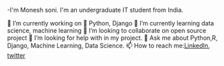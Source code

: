 -I'm Monesh soni. I'm an undergraduate IT student from India.

🔭 I’m currently working on 🐍 Python, Django
🌱 I’m currently learning data science, machine learning
👯 I’m looking to collaborate on open source project
🤔 I’m looking for help with in my project.
💬 Ask me about Python,R, Django, Machine Learning, Data Science.
📫 How to reach me:[LinkedIn](https://www.linkedin.com/in/monesh-soni/), [twitter](https://twitter.com/monesh_soni)
